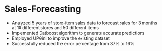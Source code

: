 # Sales-Forecasting
- Analyzed 5 years of store-item sales data to forecast sales for 3 months at 10 different stores and 50 different items
- Implemented Catboost algorithm to generate accurate predictions
- Employed UPGini to improve the existing dataset
- Successfully reduced the error percentage from 37% to 16%
